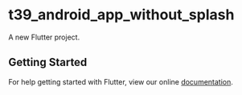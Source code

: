 # t39_android_app_without_splash

A new Flutter project.

## Getting Started

For help getting started with Flutter, view our online
[documentation](http://flutter.io/).
